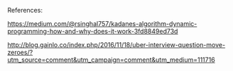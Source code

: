 References:

https://medium.com/@rsinghal757/kadanes-algorithm-dynamic-programming-how-and-why-does-it-work-3fd8849ed73d


http://blog.gainlo.co/index.php/2016/11/18/uber-interview-question-move-zeroes/?utm_source=comment&utm_campaign=comment&utm_medium=111716